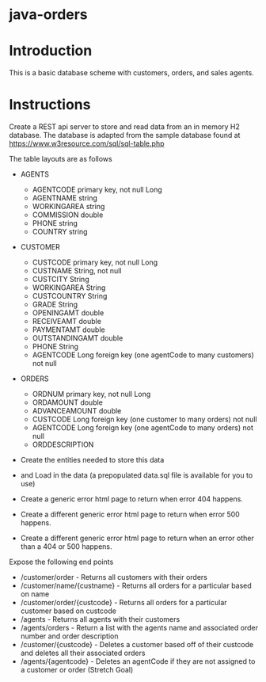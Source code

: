# java-orders

# Introduction

This is a basic database scheme with customers, orders, and sales agents.

# Instructions

Create a REST api server to store and read data from an in memory H2 database. The database is adapted from the sample database found at https://www.w3resource.com/sql/sql-table.php

The table layouts are as follows

* AGENTS
  * AGENTCODE primary key, not null Long
  * AGENTNAME string
  * WORKINGAREA string
  * COMMISSION double
  * PHONE string
  * COUNTRY string

* CUSTOMER
  * CUSTCODE primary key, not null Long
  * CUSTNAME String, not null
  * CUSTCITY String
  * WORKINGAREA String
  * CUSTCOUNTRY String
  * GRADE String
  * OPENINGAMT double
  * RECEIVEAMT double
  * PAYMENTAMT double
  * OUTSTANDINGAMT double
  * PHONE String
  * AGENTCODE Long foreign key (one agentCode to many customers) not null

* ORDERS
  * ORDNUM primary key, not null Long
  * ORDAMOUNT double
  * ADVANCEAMOUNT double
  * CUSTCODE Long foreign key (one customer to many orders) not null
  * AGENTCODE Long foreign key (one agentCode to many orders) not null
  * ORDDESCRIPTION


* Create the entities needed to store this data
* and Load in the data (a prepopulated data.sql file is available for you to use)
 
* Create a generic error html page to return when error 404 happens.
* Create a different generic error html page to return when error 500 happens.
* Create a different generic error html page to return when an error other than a 404 or 500 happens.

Expose the following end points

* /customer/order - Returns all customers with their orders
* /customer/name/{custname} - Returns all orders for a particular based on name
* /customer/order/{custcode} - Returns all orders for a particular customer based on custcode
* /agents - Returns all agents with their customers
* /agents/orders - Return a list with the agents name and associated order number and order description
* /customer/{custcode} - Deletes a customer based off of their custcode and deletes all their associated orders
* /agents/{agentcode} - Deletes an agentCode if they are not assigned to a customer or order (Stretch Goal)

